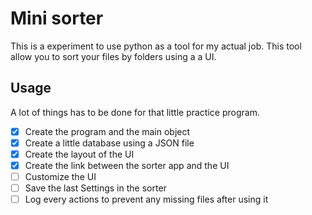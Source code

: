 # Mini sorter

This is a experiment to use python as a tool for my actual job.
This tool allow you to sort your files by folders using a a UI.

## Usage

A lot of things has to be done for that little practice program.

 - [x] Create the program and the main object
 - [x] Create a little database using a JSON file 
 - [x] Create the layout of the UI
 - [x] Create the link between the sorter app and the UI
 - [ ] Customize the UI
 - [ ] Save the last Settings in the sorter
 - [ ] Log every actions to prevent any missing files after using it
